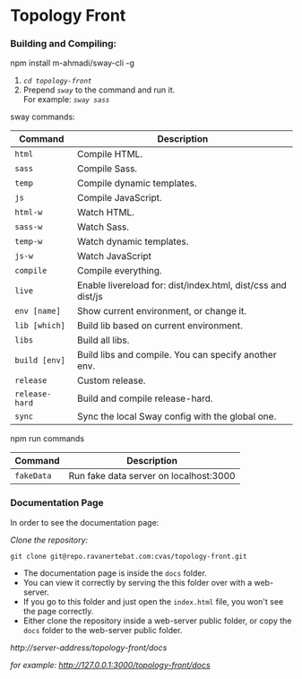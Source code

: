 Topology Front
===================

### Building and Compiling:

npm install m-ahmadi/sway-cli -g

  1. *`cd topology-front`*
  2. Prepend *`sway`* to the command and run it.  
For example: *`sway sass`*


sway commands:

Command                         | Description
------------------------------- | ---------------------------------------------------------------------------------------
`html`           | Compile HTML.
`sass`           | Compile Sass.
`temp`           | Compile dynamic templates.
`js`             | Compile JavaScript.
`html-w`         | Watch HTML.
`sass-w`         | Watch Sass.
`temp-w`         | Watch dynamic templates.
`js-w`           | Watch JavaScript
`compile`        | Compile everything.
`live`           | Enable livereload for: dist/index.html, dist/css and dist/js
`env [name]`     | Show current environment, or change it.
`lib [which]`    | Build lib based on current environment.
`libs`           | Build all libs.
`build [env]`    | Build libs and compile. You can specify another env.
`release`        | Custom release.
`release-hard`   | Build and compile release-hard.
`sync`           | Sync the local Sway config with the global one.

npm run commands

Command                         | Description
------------------------------- | ---------------------------------------------------------------------------------------
`fakeData`       | Run fake data server on localhost:3000
    
    
### Documentation Page
In order to see the documentation page:

*Clone the repository:*
```shell
git clone git@repo.ravanertebat.com:cvas/topology-front.git
```
* The documentation page is inside the `docs` folder.
* You can view it correctly by serving the this folder over with a web-server.
* If you go to this folder and just open the `index.html` file, you won't see the page correctly.
* Either clone the repository inside a web-server public folder, or copy the `docs` folder to the web-server public folder.

*http://server-address/topology-front/docs*

*for example: http://127.0.0.1:3000/topology-front/docs*
